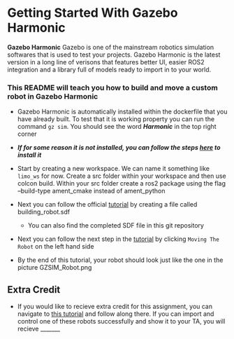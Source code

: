# Getting Started With Gazebo Harmonic

**Gazebo Harmonic** 
Gazebo is one of the mainstream robotics simulation softwares that is used to test your projects. Gazebo Harmonic is the latest version in a long line of verisons that features better UI, easier ROS2 integration and a library full of models ready to import in to your world.

### This README will teach you how to build and move a custom robot in Gazebo Harmonic
- Gazebo Harmonic is automatically installed within the dockerfile that you have already built. To test that it is working property you can run the command `gz sim`. You should see the word ***Harmonic*** in the top right corner
- ***If for some reason it is not installed, you can follow the steps [here](https://gazebosim.org/docs/harmonic/install) to install it***
- Start by creating a new workspace. We can name it something like `limo_ws` for now. Create a src folder within your workspace and then use colcon build. Within your src folder create a ros2 package using the flag –build-type ament_cmake instead of ament_python
- Next you can follow the official [tutorial](https://gazebosim.org/docs/harmonic/building_robot) by creating a file called building_robot.sdf
    - You can also find the completed SDF file in this git repository
- Next you can follow the next step in the [tutorial](https://gazebosim.org/docs/harmonic/moving_robot) by clicking `Moving The Robot` on the left hand side


- By the end of this tutorial, your robot should look just like the one in the picture GZSIM_Robot.png

## **Extra Credit**
- If you would like to recieve extra credit for this assignment, you can navigate to [this tutorial](https://gazebosim.org/docs/harmonic/fuel_insert) and follow along there. If you can import and control one of these robots successfully and show it to your TA, you will recieve _______
